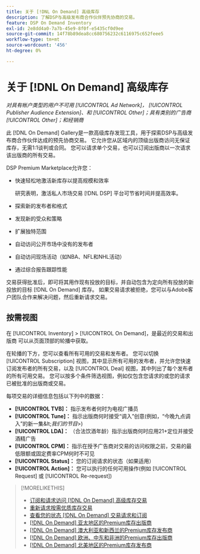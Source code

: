 ```yaml
---
title: 关于 [!DNL On Demand] 高级库存
description: 了解DSP与高级发布商合作伙伴预先协商的交易。
feature: DSP On Demand Inventory
exl-id: 2e8dd4a0-7a7b-45e9-8f0f-e5435cf0d9ee
source-git-commit: 14f78b89dea8cc680756232c6116975c652feee5
workflow-type: tm+mt
source-wordcount: '456'
ht-degree: 0%

---
```


# 关于 [!DNL On Demand] 高级库存

*对具有帐户类型的用户不可用 [!UICONTROL Ad Network]， [!UICONTROL Publisher Audience Extension]、和 [!UICONTROL Other]；具有类别的广告商 [!UICONTROL Other]；和经销商*

此 [!DNL On Demand] Gallery是一款高级库存发现工具，用于探索DSP与高级发布商合作伙伴达成的预先协商交易。 它允许您从区域内的顶级出版商访问无保证库存，无需1:1谈判或合同。 您可以请求单个交易，也可以订阅出版商以一次请求该出版商的所有交易。

DSP Premium Marketplace允许您：

* 快速轻松地激活新库存以提高规模和效率

   研究表明，激活私人市场交易 [!DNL DSP] 平台可节省时间并提高效率。

* 探索新的发布者和格式

* 发现新的受众和策略

* 扩展独特范围

* 自动访问公开市场中没有的发布者

* 自动访问现场活动（如NBA、NFL和NHL活动）

* 通过综合报告跟踪性能

交易获得批准后，即可将其用作现有投放的目标，并自动包含为定向所有投放的新投放的目标 [!DNL On Demand] 库存。 如果交易请求被拒绝，您可以与Adobe客户团队合作来解决问题，然后重新请求交易。

## 按需视图

在 [!UICONTROL Inventory] > [!UICONTROL On Demand]，是最近的交易和出版商 <!-- how recent? --> 可以从页面顶部的轮播中获取。

在轮播的下方，您可以查看所有可用的交易和发布者。 您可以切换 [!UICONTROL Subscription] 视图，其中显示所有可用的发布者，并允许您快速订阅发布者的所有交易，以及 [!UICONTROL Deal] 视图，其中列出了每个发布者的所有可用交易。 您可以按多个条件筛选视图，例如仅包含您请求的或您的请求已被批准的出版商或交易。

每项交易的详细信息包括以下列中的数据：

* **[!UICONTROL TVB]：** 指示发布者何时为电视广播员
* **[!UICONTROL Tune]：** 指示出版商何时接受“调入”创意(例如，“今晚九点调入”的新一集\&lt;*我们的节目*\>)
* **[!UICONTROL LDA]：** （合法饮酒年龄）指示出版商何时应用21+定位并接受酒精广告
* **[!UICONTROL CPM]：** 指示在授予广告商对交易的访问权限之前，交易的最低限额或固定费率CPM何时不可见
* **[!UICONTROL Status]：** 您的订阅请求的状态（如果适用）
* **[!UICONTROL Action]：** 您可以执行的任何可用操作(例如 [!UICONTROL Request] 或 [!UICONTROL Re-request])

>[!MORELIKETHIS]
>
>* [订阅和请求访问 [!DNL On Demand] 高级库存交易](on-demand-inventory-subscribe.md)
>* [重新请求按需优质库存交易](on-demand-inventory-rerequest.md)
>* [查看您的状态 [!DNL On Demand] 交易请求和订阅](on-demand-inventory-view-status.md)
>* [[!DNL On Demand] 亚太地区的Premium库存出版商](on-demand-inventory-publishers-apac.md)
>* [[!DNL On Demand] 澳大利亚和新西兰的Premium库存发布商](on-demand-inventory-publishers-anz.md)
>* [[!DNL On Demand] 欧洲、中东和非洲的Premium库存出版商](on-demand-inventory-publishers-emea.md)
>* [[!DNL On Demand] 北美地区的Premium库存发布商](on-demand-inventory-publishers-na.md)


